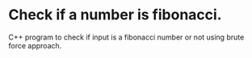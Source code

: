 # Check if a number is fibonacci.

C++ program to check if input is a fibonacci number or not using brute force approach.
